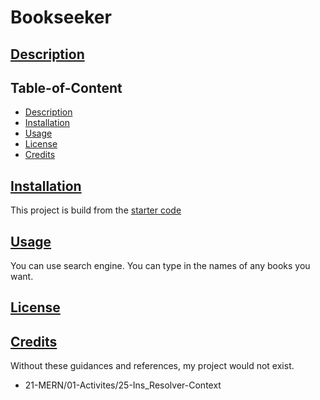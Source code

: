 # Bookseeker
## [Description](#table-of-content)

## Table-of-Content
* [Description](#description)
* [Installation](#installation)
* [Usage](#usage)
* [License](#license)
* [Credits](#credits)

## [Installation](#table-of-content)
This project is build from the [starter code](https://github.com/coding-boot-camp/solid-broccoli)



## [Usage](#table-of-content)
You can use search engine. You can type in the names of any books you want. 

## [License](#table-of-content)


## [Credits](#table-of-content)
Without these guidances and references, my project would not exist.

* 21-MERN/01-Activites/25-Ins_Resolver-Context

